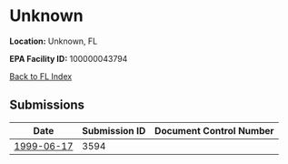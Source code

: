 # Unknown

**Location:** Unknown, FL

**EPA Facility ID:** 100000043794

[Back to FL Index](../../index.md)

## Submissions

| Date | Submission ID | Document Control Number |
|------|--------------|-------------------------|
| [1999-06-17](submissions/3594.md) | 3594 |  |
